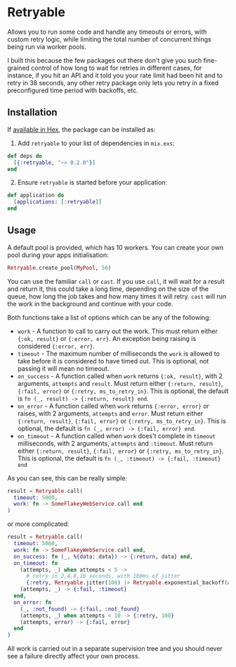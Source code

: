 # Retryable

Allows you to run some code and handle any timeouts or errors, with custom retry logic, while limiting the total number of concurrent things being run via worker pools.

I built this because the few packages out there don't give you such fine-grained
control of how long to wait for retries in different cases, for instance, if you hit an
API and it told you your rate limit had been hit and to retry in 38 seconds, any other
retry package only lets you retry in a fixed preconfigured time period with backoffs, etc.

## Installation

If [available in Hex](https://hex.pm/packages/retryable), the package can be installed as:

1. Add `retryable` to your list of dependencies in `mix.exs`:

```elixir
def deps do
  [{:retryable, "~> 0.2.0"}]
end
```

2. Ensure `retryable` is started before your application:

```elixir
def application do
  [applications: [:retryable]]
end
```

## Usage

A default pool is provided, which has 10 workers. You can create your own pool during your apps initialisation:

```elixir
Retryable.create_pool(MyPool, 50)
```

You can use the familiar `call` or `cast`. If you use `call`, it will wait for a result and return it,
this could take a long time, depending on the size of the queue, how long the job takes and how many times it will retry. `cast` will run the work in the background and continue with your code.

Both functions take a list of options which can be any of the following:

- `work` - A function to call to carry out the work. This must return either `{:ok, result}` or `{:error, err}`. An exception being raising is considered `{:error, err}`.
- `timeout` - The maximum number of milliseconds the `work` is allowed to take before it is considered to have timed out. This is optional, not passing it will mean no timeout.
- `on_success` - A function called when `work` returns `{:ok, result}`, with 2 arguments, `attempts` and `result`. Must return either `{:return, result}`, `{:fail, error}` or `{:retry, ms_to_retry_in}`. This is optional, the default is `fn (_, result) -> {:return, result} end`.
- `on_error` - A function called when `work` returns `{:error, error}` or raises, with 2 arguments, `attempts` and `error`. Must return either `{:return, result}`, `{:fail, error}` or `{:retry, ms_to_retry_in}`. This is optional, the default is `fn (_, error) -> {:fail, error} end`.
- `on_timeout` - A function called when `work` does't complete in `timeout` milliseconds, with 2 arguments, `attempts` and `:timeout`. Must return either `{:return, result}`, `{:fail, error}` or `{:retry, ms_to_retry_in}`. This is optional, the default is `fn (_, :timeout) -> {:fail, :timeout} end`

As you can see, this can be really simple:

```elixir
result = Retryable.call(
  timeout: 5000,
  work: fn -> SomeFlakeyWebService.call end
)
```

or more complicated:

```elixir
result = Retryable.call(
  timeout: 5000,
  work: fn -> SomeFlakeyWebService.call end,
  on_success: fn (_, %{data: data}) -> {:return, data} end,
  on_timeout: fn
    (attempts, _) when attempts < 5 ->
      # retry in 2,4,8,16 seconds, with 100ms of jitter
      {:retry, Retryable.jitter(100) |> Retryable.exponential_backoff(attempts)}
    (attempts, _) -> {:fail, :timeout}
  end,
  on_error: fn
    (_, :not_found) -> {:fail, :not_found}
    (attempts, _) when attempts < 10 -> {:retry, 100}
    (attempts, error) -> {:fail, error}
  end
)
```

All work is carried out in a separate supervision tree and you should never see a failure directly affect your own process.
